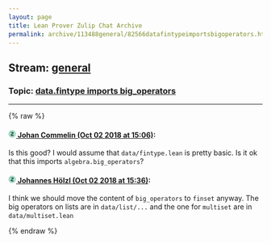 ```yaml
---
layout: page
title: Lean Prover Zulip Chat Archive 
permalink: archive/113488general/82566datafintypeimportsbigoperators.html
---
```


## Stream: [general](index.html)
### Topic: [data.fintype imports big_operators](82566datafintypeimportsbigoperators.html)

---


{% raw %}
#### [![Click to go to Zulip](../../assets/img/zulip2.png) Johan Commelin (Oct 02 2018 at 15:06)](https://leanprover.zulipchat.com/#narrow/stream/113488-general/topic/data.fintype%20imports%20big_operators/near/135034142):
Is this good? I would assume that `data/fintype.lean` is pretty basic. Is it ok that this imports `algebra.big_operators`?

#### [![Click to go to Zulip](../../assets/img/zulip2.png) Johannes Hölzl (Oct 02 2018 at 15:36)](https://leanprover.zulipchat.com/#narrow/stream/113488-general/topic/data.fintype%20imports%20big_operators/near/135036126):
I think we should move the content of `big_operators` to `finset` anyway. The big operators on lists are in `data/list/...` and the one for `multiset` are in `data/multiset.lean`


{% endraw %}
